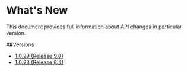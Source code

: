 # What's New

This document provides full information about API changes in particular version.

##Versions
* [1.0.29 (Release 9.0)](docs/1_0_29.md)
* [1.0.28 (Release 8.4)](docs/1_0_28.md)